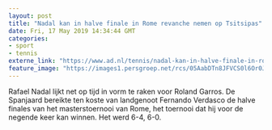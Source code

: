```yaml
---
layout: post
title: "Nadal kan in halve finale in Rome revanche nemen op Tsitsipas"
date: Fri, 17 May 2019 14:34:44 GMT
categories: 
- sport 
- tennis 
externe_link: "https://www.ad.nl/tennis/nadal-kan-in-halve-finale-in-rome-revanche-nemen-op-tsitsipas~aeb31e7d/"
feature_image: "https://images1.persgroep.net/rcs/05AabDTn8JFVCS0l6Or0JpFI7NE/diocontent/148612639/_fitwidth/400/?appId=21791a8992982cd8da851550a453bd7f&quality=0.7"
---
```


Rafael Nadal lijkt net op tijd in vorm te raken voor Roland Garros. De Spanjaard bereikte ten koste van landgenoot Fernando Verdasco de halve finales van het masterstoernooi van Rome, het toernooi dat hij voor de negende keer kan winnen. Het werd 6-4, 6-0.
